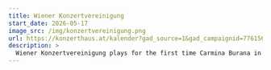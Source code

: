 ```yaml
---
title: Wiener Konzertvereinigung
start_date: 2026-05-17
image_src: /img/konzertvereinigung.png
url: https://konzerthaus.at/kalender?gad_source=1&gad_campaignid=7761568743&gbraid=0AAAAACmh2EzwuO9eqsiVYBzEvnuuprF_W&gclid=CjwKCAjwo4rCBhAbEiwAxhJlCfB0NIyYfxvCw4Zswitky-oB44ST5L0uMIvqiRSsXhlGv0sQMrWojxoC_HoQAvD_BwE#month=5&year=2026$0
description: >
  Wiener Konzertvereinigung plays for the first time Carmina Burana in Vienna Konzerthaus.
---
```

